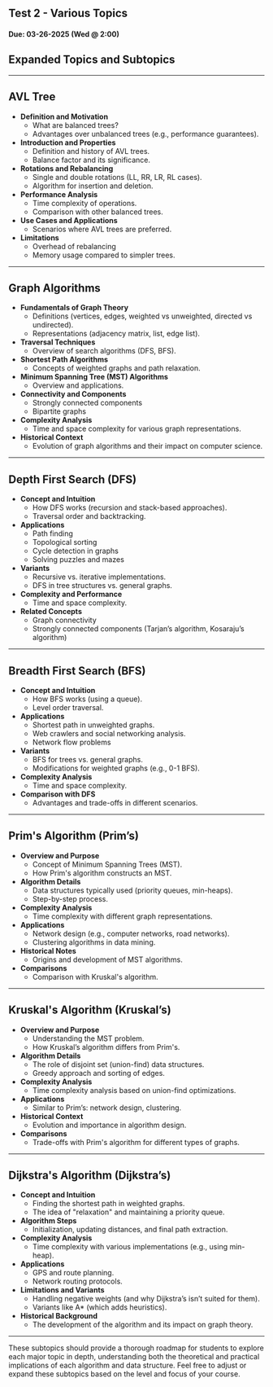 ## Test 2 - Various Topics

#### Due: 03-26-2025 (Wed @ 2:00)

## Expanded Topics and Subtopics

---

<!-- ## Balanced Trees
- **Definition and Motivation**
  - What are balanced trees?
  - Advantages over unbalanced trees (e.g., performance guarantees).
- **Types of Balanced Trees**
  - AVL Trees
  - Red-Black Trees
  - B-Trees and B+ Trees
  - Splay Trees and Treaps
- **Operations and Complexity**
  - Insertion, deletion, and search complexity.
  - Rebalancing techniques and rotations.
- **Applications**
  - Database indexing
  - Memory management
  - Compiler design
- **Comparison with Other Data Structures**
  - Trade-offs with hash tables, binary search trees, etc.
- **History and Evolution**
  - Key milestones in the development of balanced tree algorithms.

--- -->

## AVL Tree

- **Definition and Motivation**
  - What are balanced trees?
  - Advantages over unbalanced trees (e.g., performance guarantees).
- **Introduction and Properties**
  - Definition and history of AVL trees.
  - Balance factor and its significance.
- **Rotations and Rebalancing**
  - Single and double rotations (LL, RR, LR, RL cases).
  - Algorithm for insertion and deletion.
- **Performance Analysis**
  - Time complexity of operations.
  - Comparison with other balanced trees.
- **Use Cases and Applications**
  - Scenarios where AVL trees are preferred.
- **Limitations**
  - Overhead of rebalancing
  - Memory usage compared to simpler trees.

---

## Graph Algorithms

- **Fundamentals of Graph Theory**
  - Definitions (vertices, edges, weighted vs unweighted, directed vs undirected).
  - Representations (adjacency matrix, list, edge list).
- **Traversal Techniques**
  - Overview of search algorithms (DFS, BFS).
- **Shortest Path Algorithms**
  - Concepts of weighted graphs and path relaxation.
- **Minimum Spanning Tree (MST) Algorithms**
  - Overview and applications.
- **Connectivity and Components**
  - Strongly connected components
  - Bipartite graphs
- **Complexity Analysis**
  - Time and space complexity for various graph representations.
- **Historical Context**
  - Evolution of graph algorithms and their impact on computer science.

---

## Depth First Search (DFS)

- **Concept and Intuition**
  - How DFS works (recursion and stack-based approaches).
  - Traversal order and backtracking.
- **Applications**
  - Path finding
  - Topological sorting
  - Cycle detection in graphs
  - Solving puzzles and mazes
- **Variants**
  - Recursive vs. iterative implementations.
  - DFS in tree structures vs. general graphs.
- **Complexity and Performance**
  - Time and space complexity.
- **Related Concepts**
  - Graph connectivity
  - Strongly connected components (Tarjan’s algorithm, Kosaraju’s algorithm)

---

## Breadth First Search (BFS)

- **Concept and Intuition**
  - How BFS works (using a queue).
  - Level order traversal.
- **Applications**
  - Shortest path in unweighted graphs.
  - Web crawlers and social networking analysis.
  - Network flow problems
- **Variants**
  - BFS for trees vs. general graphs.
  - Modifications for weighted graphs (e.g., 0-1 BFS).
- **Complexity Analysis**
  - Time and space complexity.
- **Comparison with DFS**
  - Advantages and trade-offs in different scenarios.

---

## Prim's Algorithm (Prim’s)

- **Overview and Purpose**
  - Concept of Minimum Spanning Trees (MST).
  - How Prim's algorithm constructs an MST.
- **Algorithm Details**
  - Data structures typically used (priority queues, min-heaps).
  - Step-by-step process.
- **Complexity Analysis**
  - Time complexity with different graph representations.
- **Applications**
  - Network design (e.g., computer networks, road networks).
  - Clustering algorithms in data mining.
- **Historical Notes**
  - Origins and development of MST algorithms.
- **Comparisons**
  - Comparison with Kruskal's algorithm.

---

## Kruskal's Algorithm (Kruskal’s)

- **Overview and Purpose**
  - Understanding the MST problem.
  - How Kruskal’s algorithm differs from Prim's.
- **Algorithm Details**
  - The role of disjoint set (union-find) data structures.
  - Greedy approach and sorting of edges.
- **Complexity Analysis**
  - Time complexity analysis based on union-find optimizations.
- **Applications**
  - Similar to Prim’s: network design, clustering.
- **Historical Context**
  - Evolution and importance in algorithm design.
- **Comparisons**
  - Trade-offs with Prim's algorithm for different types of graphs.

---

## Dijkstra's Algorithm (Dijkstra’s)

- **Concept and Intuition**
  - Finding the shortest path in weighted graphs.
  - The idea of "relaxation" and maintaining a priority queue.
- **Algorithm Steps**
  - Initialization, updating distances, and final path extraction.
- **Complexity Analysis**
  - Time complexity with various implementations (e.g., using min-heap).
- **Applications**
  - GPS and route planning.
  - Network routing protocols.
- **Limitations and Variants**
  - Handling negative weights (and why Dijkstra’s isn’t suited for them).
  - Variants like A\* (which adds heuristics).
- **Historical Background**
  - The development of the algorithm and its impact on graph theory.

---

These subtopics should provide a thorough roadmap for students to explore each major topic in depth, understanding both the theoretical and practical implications of each algorithm and data structure. Feel free to adjust or expand these subtopics based on the level and focus of your course.
